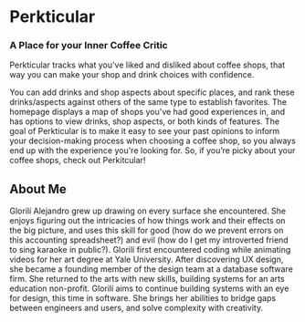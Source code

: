 # Perkticular
### A Place for your Inner Coffee Critic
Perkticular tracks what you’ve liked and disliked about coffee shops, that way you can make your shop and drink choices with confidence. 

You can add drinks and shop aspects about specific places, and rank these drinks/aspects against others of the same type to establish favorites. The homepage displays a map of shops you've had good experiences in, and has options to view drinks, shop aspects, or both kinds of features. The goal of Perkticular is to make it easy to see your past opinions to inform your decision-making process when choosing a coffee shop, so you always end up with the experience you're looking for. So, if you’re picky about your coffee shops, check out Perkitcular!

## About Me
Glorilí Alejandro grew up drawing on every surface she encountered. She enjoys figuring out the intricacies of how things work and their effects on the big picture, and uses this skill for good (how do we prevent errors on this accounting spreadsheet?) and evil (how do I get my introverted friend to sing karaoke in public?). Glorilí first encountered coding while animating videos for her art degree at Yale University. After discovering UX design, she became a founding member of the design team at a database software firm. She returned to the arts with new skills, building systems for an arts education non-profit. Glorilí aims to continue building systems with an eye for design, this time in software. She brings her abilities to bridge gaps between engineers and users, and solve complexity with creativity.